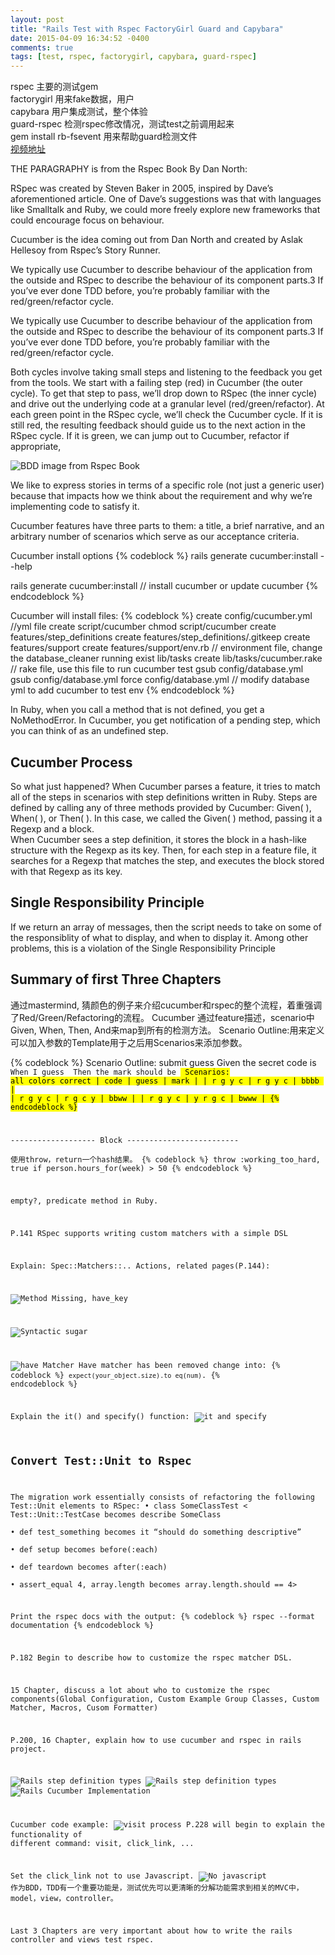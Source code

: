 ```yaml
---
layout: post
title: "Rails Test with Rspec FactoryGirl Guard and Capybara"
date: 2015-04-09 16:34:52 -0400
comments: true
tags: [test, rspec, factorygirl, capybara, guard-rspec]
---
```


rspec                   主要的测试gem   
factorygirl             用来fake数据，用户  
capybara                用户集成测试，整个体验  
guard-rspec             检测rspec修改情况，测试test之前调用起来  
gem install rb-fsevent  用来帮助guard检测文件  
[视频地址](http://railscasts.com/episodes/275-how-i-test)

THE PARAGRAPHY is from the Rspec Book By Dan North:

RSpec was created by Steven Baker in 2005, inspired by Dave’s aforementioned
article. One of Dave’s suggestions was that with languages
like Smalltalk and Ruby, we could more freely explore new frameworks
that could encourage focus on behaviour.  

Cucumber is the idea coming out from Dan North and created by Aslak Hellesoy from Rspec’s
Story Runner.       

We typically use Cucumber to describe behaviour of the application
from the outside and RSpec to describe the behaviour of its component
parts.3 If you’ve ever done TDD before, you’re probably familiar with
the red/green/refactor cycle.  

We typically use Cucumber to describe behaviour of the application
from the outside and RSpec to describe the behaviour of its component
parts.3 If you’ve ever done TDD before, you’re probably familiar with
the red/green/refactor cycle.  

Both cycles involve taking small steps and listening to the feedback
you get from the tools. We start with a failing step (red) in Cucumber
(the outer cycle). To get that step to pass, we’ll drop down to RSpec
(the inner cycle) and drive out the underlying code at a granular level
(red/green/refactor).
At each green point in the RSpec cycle, we’ll check the Cucumber cycle.
If it is still red, the resulting feedback should guide us to the next action
in the RSpec cycle. If it is green, we can jump out to Cucumber, refactor
if appropriate,  

![BDD image from Rspec Book](http://s3.postimg.org/o40nfkyy9/bdd.png)  

We like to express
stories in terms of a specific role (not just a generic user) because that
impacts how we think about the requirement and why we’re implementing
code to satisfy it.  

Cucumber features have three parts to them: a title, a brief narrative,
and an arbitrary number of scenarios which serve as our acceptance
criteria.  

Cucumber install options
{% codeblock %}
rails generate cucumber:install --help

rails generate cucumber:install                 // install cucumber or update cucumber
{% endcodeblock %}

Cucumber will install files:
{% codeblock %}
 create  config/cucumber.yml                    //yml file
 create  script/cucumber
 chmod  script/cucumber
 create  features/step_definitions
 create  features/step_definitions/.gitkeep
 create  features/support
 create  features/support/env.rb                // environment file, change the database_cleaner running
 exist  lib/tasks
 create  lib/tasks/cucumber.rake                // rake file, use this file to run cucumber test
 gsub  config/database.yml
 gsub  config/database.yml
 force  config/database.yml                     // modify database yml to add cucumber to test env
{% endcodeblock %}

In Ruby, when you call
a method that is not defined, you get a NoMethodError. In Cucumber,
you get notification of a pending step, which you can think of as an
undefined step.  

## Cucumber Process
So what just happened? When Cucumber parses a feature, it tries
to match all of the steps in scenarios with step definitions written in
Ruby. Steps are defined by calling any of three methods provided by
Cucumber: Given( ), When( ), or Then( ). In this case, we called the Given( )
method, passing it a Regexp and a block.  
When Cucumber sees a step definition, it stores the block in a hash-like
structure with the Regexp as its key. Then, for each step in a feature
file, it searches for a Regexp that matches the step, and executes the
block stored with that Regexp as its key.  


## Single Responsibility Principle
If we return an array of messages, then the script needs to take on some
of the responsiblity of what to display, and when to display it. Among
other problems, this is a violation of the Single Responsibility Principle  

## Summary of first Three Chapters

通过mastermind, 猜颜色的例子来介绍cucumber和rspec的整个流程，着重强调了Red/Green/Refactoring的流程。
Cucumber 通过feature描述，scenario中Given, When, Then, And来map到所有的检测方法。
Scenario Outline:用来定义可以加入参数的Template用于之后用Scenarios来添加参数。  

{% codeblock %}
Scenario Outline: submit guess
Given the secret code is <code>
When I guess <guess>
Then the mark should be <mark>
Scenarios: all colors correct
| code    | guess   | mark |
| r g y c | r g y c | bbbb |
| r g y c | r g c y | bbww |
| r g y c | y r g c | bwww |
{% endcodeblock %}

------------------- Block -------------------------  
使用throw，return一个hash结果。
{% codeblock %}
throw :working_too_hard, true if person.hours_for(week) > 50
{% endcodeblock %}

empty?, predicate method in Ruby.  

P.141 RSpec supports writing custom matchers with a simple DSL  

Explain: Spec::Matchers::.. Actions, related pages(P.144):  

![Method Missing, have_key](http://s17.postimg.org/oskd2t5m5/method_missing.png)  

![Syntactic sugar](http://s22.postimg.org/5dr8bwe8f/pure_syntactic_sugar.png)  

![have Matcher](http://s30.postimg.org/o4y0x18xb/have_matcher.png)
Have matcher has been removed change into:
{% codeblock %}
`expect(your_object.size).to eq(num)`.
{% endcodeblock %}

Explain the it() and specify() function:
![it and specify](http://i.snag.gy/fRpMp.jpg)


## Convert Test::Unit to Rspec
The migration work essentially consists of refactoring the following Test::Unit
elements to RSpec:
• class SomeClassTest < Test::Unit::TestCase becomes describe SomeClass  
• def test_something becomes it “should do something descriptive”  
• def setup becomes before(:each)  
• def teardown becomes after(:each)  
• assert_equal 4, array.length becomes array.length.should == 4>  

Print the rspec docs with the output:
{% codeblock %}
  rspec --format documentation
{% endcodeblock %}

P.182 Begin to describe how to customize the rspec matcher DSL.  

15 Chapter, discuss a lot about who to customize the rspec components(Global Configuration, Custom Example Group Classes, Custom Matcher, Macros, Cusom Formatter)  

P.200, 16 Chapter, explain how to use cucumber and rspec in rails project.  

![Rails step definition types](http://i.snag.gy/hDzSF.jpg)
![Rails step definition types](http://i.snag.gy/IAQG2.jpg)
![Rails Cucumber Implementation](http://i.snag.gy/b1bRy.jpg)

Cucumber code example:
![visit process](http://i.snag.gy/Wsm3k.jpg)
P.228 will begin to explain the functionality of different command: visit, click_link, ...  

Set the click_link not to use Javascript.
![No javascript](http://i.snag.gy/poaGy.jpg)
作为BDD，TDD有一个重要功能是，测试优先可以更清晰的分解功能需求到相关的MVC中，model，view，controller。  

Last 3 Chapters are very important about how to write the rails controller and views test rspec.  








